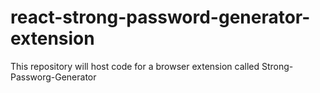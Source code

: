 # react-strong-password-generator-extension
This repository will host code for a browser extension called Strong-Passworg-Generator
